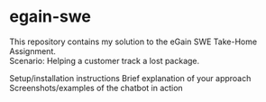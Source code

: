 # egain-swe
This repository contains my solution to the eGain SWE Take-Home Assignment. \
Scenario: Helping a customer track a lost package.


Setup/installation instructions
Brief explanation of your approach
Screenshots/examples of the chatbot in action